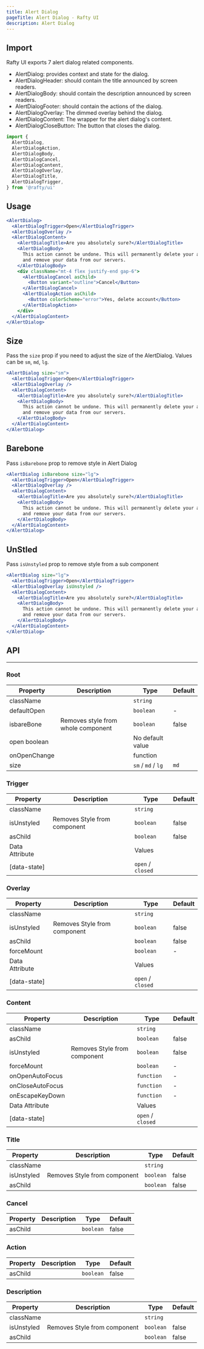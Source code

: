 ```yaml
---
title: Alert Dialog
pageTitle: Alert Dialog - Rafty UI
description: Alert Dialog
---
```


## Import

Rafty UI exports 7 alert dialog related components.

- AlertDialog: provides context and state for the dialog.
- AlertDialogHeader: should contain the title announced by screen readers.
- AlertDialogBody: should contain the description announced by screen readers.
- AlertDialogFooter: should contain the actions of the dialog.
- AlertDialogOverlay: The dimmed overlay behind the dialog.
- AlertDialogContent: The wrapper for the alert dialog's content.
- AlertDialogCloseButton: The button that closes the dialog.

```jsx
import {
  AlertDialog,
  AlertDialogAction,
  AlertDialogBody,
  AlertDialogCancel,
  AlertDialogContent,
  AlertDialogOverlay,
  AlertDialogTitle,
  AlertDialogTrigger,
} from '@rafty/ui'
```

## Usage

```jsx
<AlertDialog>
  <AlertDialogTrigger>Open</AlertDialogTrigger>
  <AlertDialogOverlay />
  <AlertDialogContent>
    <AlertDialogTitle>Are you absolutely sure?</AlertDialogTitle>
    <AlertDialogBody>
      This action cannot be undone. This will permanently delete your account
      and remove your data from our servers.
    </AlertDialogBody>
    <div className="mt-4 flex justify-end gap-6">
      <AlertDialogCancel asChild>
        <Button variant="outline">Cancel</Button>
      </AlertDialogCancel>
      <AlertDialogAction asChild>
        <Button colorScheme="error">Yes, delete account</Button>
      </AlertDialogAction>
    </div>
  </AlertDialogContent>
</AlertDialog>
```

## Size

Pass the `size` prop if you need to adjust the size of the AlertDialog. Values can be `sm`, `md`, `lg`.

```jsx
<AlertDialog size="sm">
  <AlertDialogTrigger>Open</AlertDialogTrigger>
  <AlertDialogOverlay />
  <AlertDialogContent>
    <AlertDialogTitle>Are you absolutely sure?</AlertDialogTitle>
    <AlertDialogBody>
      This action cannot be undone. This will permanently delete your account
      and remove your data from our servers.
    </AlertDialogBody>
  </AlertDialogContent>
</AlertDialog>
```

## Barebone

Pass `isBarebone` prop to remove style in Alert Dialog

```jsx
<AlertDialog isBarebone size="lg">
  <AlertDialogTrigger>Open</AlertDialogTrigger>
  <AlertDialogOverlay />
  <AlertDialogContent>
    <AlertDialogTitle>Are you absolutely sure?</AlertDialogTitle>
    <AlertDialogBody>
      This action cannot be undone. This will permanently delete your account
      and remove your data from our servers.
    </AlertDialogBody>
  </AlertDialogContent>
</AlertDialog>
```

## UnStled

Pass `isUnstyled` prop to remove style from a sub component

```jsx
<AlertDialog size="lg">
  <AlertDialogTrigger>Open</AlertDialogTrigger>
  <AlertDialogOverlay isUnstyled />
  <AlertDialogContent>
    <AlertDialogTitle>Are you absolutely sure?</AlertDialogTitle>
    <AlertDialogBody>
      This action cannot be undone. This will permanently delete your account
      and remove your data from our servers.
    </AlertDialogBody>
  </AlertDialogContent>
</AlertDialog>
```

## API

---

### Root

| Property     | Description                        | Type               | Default |
| ------------ | ---------------------------------- | ------------------ | ------- |
| className    |                                    | `string`           |         |
| defaultOpen  |                                    | `boolean `         | -       |
| isbareBone   | Removes style from whole component | `boolean`          | false   |
| open boolean |                                    | No default value   |         |
| onOpenChange |                                    | function           |         |
| size         |                                    | `sm` / `md` / `lg` | `md`    |

### Trigger

| Property       | Description                  | Type              | Default |
| -------------- | ---------------------------- | ----------------- | ------- |
| className      |                              | `string`          |         |
| isUnstyled     | Removes Style from component | `boolean`         | false   |
| asChild        |                              | `boolean`         | false   |
| Data Attribute |                              | Values            |         |
| [data-state]   |                              | `open` / `closed` |         |

### Overlay

| Property       | Description                  | Type              | Default |
| -------------- | ---------------------------- | ----------------- | ------- |
| className      |                              | `string`          |         |
| isUnstyled     | Removes Style from component | `boolean`         | false   |
| asChild        |                              | `boolean`         | false   |
| forceMount     |                              | `boolean`         | -       |
| Data Attribute |                              | Values            |         |
| [data-state]   |                              | `open` / `closed` |         |

### Content

| Property         | Description                  | Type              | Default |
| ---------------- | ---------------------------- | ----------------- | ------- |
| className        |                              | `string`          |         |
| asChild          |                              | `boolean`         | false   |
| isUnstyled       | Removes Style from component | `boolean`         | false   |
| forceMount       |                              | `boolean`         | -       |
| onOpenAutoFocus  |                              | `function`        | -       |
| onCloseAutoFocus |                              | `function`        | -       |
| onEscapeKeyDown  |                              | `function`        | -       |
| Data Attribute   |                              | Values            |         |
| [data-state]     |                              | `open` / `closed` |         |

### Title

| Property   | Description                  | Type      | Default |
| ---------- | ---------------------------- | --------- | ------- |
| className  |                              | `string`  |         |
| isUnstyled | Removes Style from component | `boolean` | false   |
| asChild    |                              | `boolean` | false   |

### Cancel

| Property | Description | Type      | Default |
| -------- | ----------- | --------- | ------- |
| asChild  |             | `boolean` | false   |

### Action

| Property | Description | Type      | Default |
| -------- | ----------- | --------- | ------- |
| asChild  |             | `boolean` | false   |

### Description

| Property   | Description                  | Type      | Default |
| ---------- | ---------------------------- | --------- | ------- |
| className  |                              | `string`  |         |
| isUnstyled | Removes Style from component | `boolean` | false   |
| asChild    |                              | `boolean` | false   |
